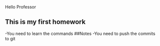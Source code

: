 Hello Professor
## This is my first homework
-You need to learn the commands
##Notes
-You need to push the commits to git
